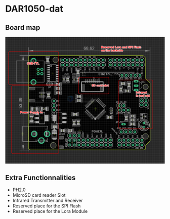 
# DAR1050-dat

## Board map 

![](2024-09-26-17-17-59.png)

## Extra Functionnalities 

- PH2.0
- MicroSD card reader Slot 
- Infrared Transmitter and Receiver 
- Reserved place for the SPI Flash 
- Reserved place for the Lora Module 